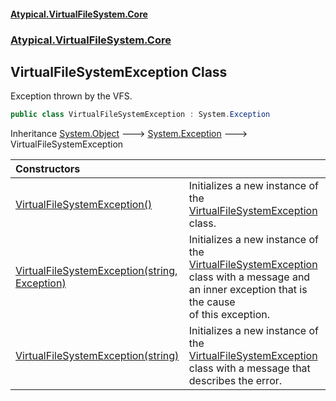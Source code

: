 #### [Atypical.VirtualFileSystem.Core](VirtualFileSystem.md 'VirtualFileSystem')
### [Atypical.VirtualFileSystem.Core](VirtualFileSystem.md#Atypical.VirtualFileSystem.Core 'Atypical.VirtualFileSystem.Core')

## VirtualFileSystemException Class

Exception thrown by the VFS.

```csharp
public class VirtualFileSystemException : System.Exception
```

Inheritance [System.Object](https://docs.microsoft.com/en-us/dotnet/api/System.Object 'System.Object') &#129106; [System.Exception](https://docs.microsoft.com/en-us/dotnet/api/System.Exception 'System.Exception') &#129106; VirtualFileSystemException

| Constructors | |
| :--- | :--- |
| [VirtualFileSystemException()](VirtualFileSystemException.VirtualFileSystemException().md 'Atypical.VirtualFileSystem.Core.VirtualFileSystemException.VirtualFileSystemException()') | Initializes a new instance of the [VirtualFileSystemException](VirtualFileSystemException.md 'Atypical.VirtualFileSystem.Core.VirtualFileSystemException') class. |
| [VirtualFileSystemException(string, Exception)](VirtualFileSystemException.VirtualFileSystemException(string,Exception).md 'Atypical.VirtualFileSystem.Core.VirtualFileSystemException.VirtualFileSystemException(string, System.Exception)') | Initializes a new instance of the [VirtualFileSystemException](VirtualFileSystemException.md 'Atypical.VirtualFileSystem.Core.VirtualFileSystemException') class with a message and an inner exception that is the cause<br/>of this exception. |
| [VirtualFileSystemException(string)](VirtualFileSystemException.VirtualFileSystemException(string).md 'Atypical.VirtualFileSystem.Core.VirtualFileSystemException.VirtualFileSystemException(string)') | Initializes a new instance of the [VirtualFileSystemException](VirtualFileSystemException.md 'Atypical.VirtualFileSystem.Core.VirtualFileSystemException') class with a message that describes the error. |
